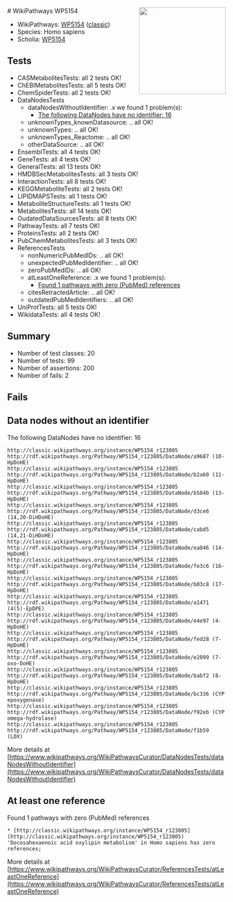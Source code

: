 <img style="float: right; width: 200px" src="https://upload.wikimedia.org/wikipedia/commons/thumb/8/83/Wplogo_with_text_500.png/640px-Wplogo_with_text_500.png" />
# WikiPathways WP5154

* WikiPathways: [WP5154](https://wikipathways.org/pathways/WP5154) ([classic](https://classic.wikipathways.org/instance/WP5154))
* Species: Homo sapiens
* Scholia: [WP5154](https://scholia.toolforge.org/wikipathways/WP5154)
## Tests
* CASMetabolitesTests: all 2 tests OK!
* ChEBIMetabolitesTests: all 5 tests OK!
* ChemSpiderTests: all 2 tests OK!
* DataNodesTests
    * dataNodesWithoutIdentifier: .x we found 1 problem(s):
        * [The following DataNodes have no identifier: 16](#8792c496)
    * unknownTypes_knownDatasource: .. all OK!
    * unknownTypes: .. all OK!
    * unknownTypes_Reactome: .. all OK!
    * otherDataSource: .. all OK!
* EnsemblTests: all 4 tests OK!
* GeneTests: all 4 tests OK!
* GeneralTests: all 13 tests OK!
* HMDBSecMetabolitesTests: all 3 tests OK!
* InteractionTests: all 8 tests OK!
* KEGGMetaboliteTests: all 2 tests OK!
* LIPIDMAPSTests: all 1 tests OK!
* MetaboliteStructureTests: all 1 tests OK!
* MetabolitesTests: all 14 tests OK!
* OudatedDataSourcesTests: all 8 tests OK!
* PathwayTests: all 7 tests OK!
* ProteinsTests: all 2 tests OK!
* PubChemMetabolitesTests: all 3 tests OK!
* ReferencesTests
    * nonNumericPubMedIDs: .. all OK!
    * unexpectedPubMedIdentifier: .. all OK!
    * zeroPubMedIDs: .. all OK!
    * atLeastOneReference: .x we found 1 problem(s):
        * [Found 1 pathways with zero (PubMed) references](#d0a459f0)
    * citesRetractedArticle: .. all OK!
    * outdatedPubMedIdentifiers: .. all OK!
* UniProtTests: all 5 tests OK!
* WikidataTests: all 4 tests OK!


## Summary

* Number of test classes: 20
* Number of tests: 99
* Number of assertions: 200
* Number of fails: 2

## Fails

<a name="8792c496" />

## Data nodes without an identifier

The following DataNodes have no identifier: 16
```
http://classic.wikipathways.org/instance/WP5154_r123805 http://rdf.wikipathways.org/Pathway/WP5154_r123805/DataNode/a9687 (10-HpDoHE)
http://classic.wikipathways.org/instance/WP5154_r123805 http://rdf.wikipathways.org/Pathway/WP5154_r123805/DataNode/b2a60 (11-HpDoHE)
http://classic.wikipathways.org/instance/WP5154_r123805 http://rdf.wikipathways.org/Pathway/WP5154_r123805/DataNode/b584b (13-HpDoHE)
http://classic.wikipathways.org/instance/WP5154_r123805 http://rdf.wikipathways.org/Pathway/WP5154_r123805/DataNode/d3ce6 (14,20-DiHDoHE)
http://classic.wikipathways.org/instance/WP5154_r123805 http://rdf.wikipathways.org/Pathway/WP5154_r123805/DataNode/cabd5 (14,21-DiHDoHE)
http://classic.wikipathways.org/instance/WP5154_r123805 http://rdf.wikipathways.org/Pathway/WP5154_r123805/DataNode/ea846 (14-HpDoHE)
http://classic.wikipathways.org/instance/WP5154_r123805 http://rdf.wikipathways.org/Pathway/WP5154_r123805/DataNode/fe3c6 (16-HpDoHE)
http://classic.wikipathways.org/instance/WP5154_r123805 http://rdf.wikipathways.org/Pathway/WP5154_r123805/DataNode/b03c8 (17-HpDoHE)
http://classic.wikipathways.org/instance/WP5154_r123805 http://rdf.wikipathways.org/Pathway/WP5154_r123805/DataNode/a1471 (4(5)-EpDPE)
http://classic.wikipathways.org/instance/WP5154_r123805 http://rdf.wikipathways.org/Pathway/WP5154_r123805/DataNode/e4e97 (4-HpDoHE)
http://classic.wikipathways.org/instance/WP5154_r123805 http://rdf.wikipathways.org/Pathway/WP5154_r123805/DataNode/fed28 (7-HpDoHE)
http://classic.wikipathways.org/instance/WP5154_r123805 http://rdf.wikipathways.org/Pathway/WP5154_r123805/DataNode/e2899 (7-oxo-DoHE)
http://classic.wikipathways.org/instance/WP5154_r123805 http://rdf.wikipathways.org/Pathway/WP5154_r123805/DataNode/babf2 (8-HpDoHE)
http://classic.wikipathways.org/instance/WP5154_r123805 http://rdf.wikipathways.org/Pathway/WP5154_r123805/DataNode/bc336 (CYP epoxygenase)
http://classic.wikipathways.org/instance/WP5154_r123805 http://rdf.wikipathways.org/Pathway/WP5154_r123805/DataNode/f92eb (CYP omega-hydrolase)
http://classic.wikipathways.org/instance/WP5154_r123805 http://rdf.wikipathways.org/Pathway/WP5154_r123805/DataNode/f1b59 (LOX)
```

More details at [https://www.wikipathways.org/WikiPathwaysCurator/DataNodesTests/dataNodesWithoutIdentifier](https://www.wikipathways.org/WikiPathwaysCurator/DataNodesTests/dataNodesWithoutIdentifier)

<a name="d0a459f0" />

## At least one reference

Found 1 pathways with zero (PubMed) references
```
* [http://classic.wikipathways.org/instance/WP5154_r123805](http://classic.wikipathways.org/instance/WP5154_r123805) 'Docosahexaenoic acid oxylipin metabolism' in Homo sapiens has zero references; 
```

More details at [https://www.wikipathways.org/WikiPathwaysCurator/ReferencesTests/atLeastOneReference](https://www.wikipathways.org/WikiPathwaysCurator/ReferencesTests/atLeastOneReference)

